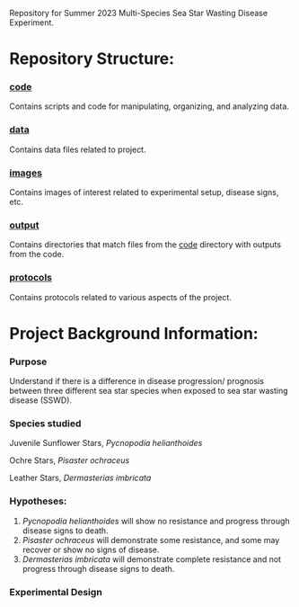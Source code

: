 Repository for Summer 2023 Multi-Species Sea Star Wasting Disease Experiment.

# Repository Structure:
### [code](https://github.com/grace-ac/project-pycno-multispecies-2023/tree/main/code)
Contains scripts and code for manipulating, organizing, and analyzing data.

### [data](https://github.com/grace-ac/project-pycno-multispecies-2023/tree/main/data)
Contains data files related to project.

### [images](https://github.com/grace-ac/project-pycno-multispecies-2023/tree/main/images)
Contains images of interest related to experimental setup, disease signs, etc.

### [output](https://github.com/grace-ac/project-pycno-multispecies-2023/tree/main/output)
Contains directories that match files from the [code](https://github.com/grace-ac/project-pycno-multispecies-2023/tree/main/code) directory with outputs from the code.

### [protocols](https://github.com/grace-ac/project-pycno-multispecies-2023/tree/main/protocols)
Contains protocols related to various aspects of the project.

# Project Background Information:
### Purpose
Understand if there is a difference in disease progression/ prognosis between three different sea star species when exposed to sea star wasting disease (SSWD).

### Species studied
Juvenile Sunflower Stars, _Pycnopodia helianthoides_

Ochre Stars, _Pisaster ochraceus_  

Leather Stars, _Dermasterias imbricata_     

### Hypotheses:
1. _Pycnopodia helianthoides_ will show no resistance and progress through disease signs to death.
2. _Pisaster ochraceus_ will demonstrate some resistance, and some may recover or show no signs of disease.
3. _Dermasterias imbricata_ will demonstrate complete resistance and not progress through disease signs to death.

### Experimental Design
